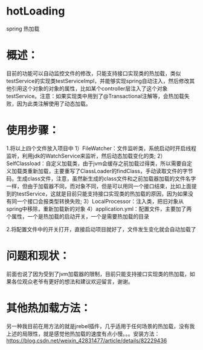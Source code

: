 # hotLoading
spring  热加载 
# 概述：
  目前的功能可以自动监控文件的修改，只能支持接口实现类的热加载，类似testService的实现类testServiceImpl，并能够实现spring自动注入，然后修改其他引用这个对象的对象的属性，比如某个controller层注入了这个对象testService。注意：如果实现类中用到了@Transactional注解等，会热加载失败，因为此类注解使用了动态加载。

# 使用步骤：
  1.将以上四个文件放入项目中
    1）FileWatcher：文件监听类，系统启动时开启线程监听，利用jdk的WatchService来监听，然后动态加载变化的类;
    2）SelfClassload：自定义加载类，由于jvm会缓存之前加载过得类，所以需要自定义加载类重新加载，主要重写了ClassLoader的findClass，手动读取文件的字节码，生成class文件，注意，虽然新生成的class文件和之前加载器加载的文件名字一样，但由于加载器不同，而对象不同，但是可以用同一个接口结束，比如上面提到的testService，这就是目前只能支持接口实现类的热加载的原因，因为如果没有同一个接口会报类型转换失败;
    3）LocalProcessor：注入类，把旧对象从spring中移除，重新加载新的对象
    4）application.yml：配置文件，主要加了两个属性，一个是热加载的启动开关，一个是需要热加载的目录
    
  2.将配置文件中的开关打开，直接启动项目就好了，文件发生变化就会自动加载了
   
# 问题和现状：
  前面也说了因为受到了jvm加载器的限制，目前只能支持接口实现类的热加载，如果各位观众老爷有更好的想法和建议欢迎留言，谢谢。
  
# 其他热加载方法：
  另一种我目前在用方法的就是jrebel插件，几乎适用于任何场景的热加载，没有我上述的局限性，就是感觉他热加载的速度有点小慢。。。安装方法：https://blog.csdn.net/weixin_42831477/article/details/82229436

